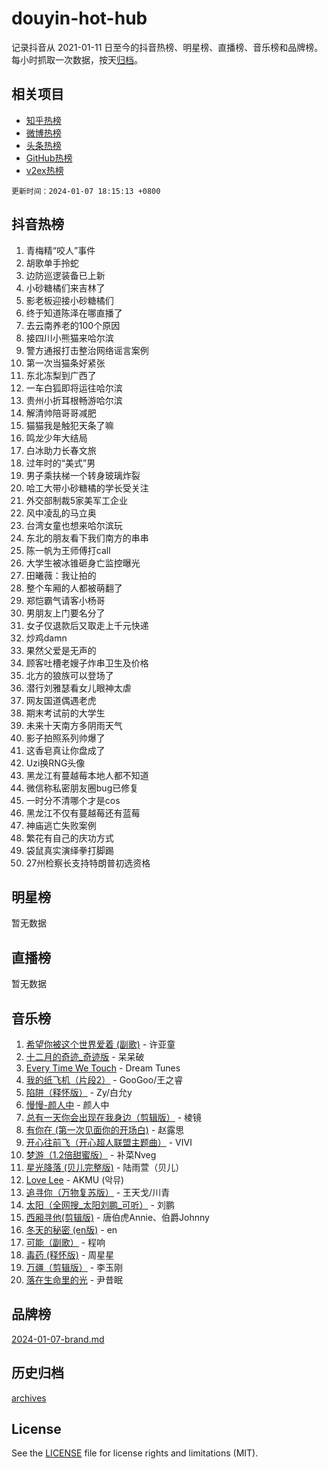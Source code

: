 # douyin-hot-hub

记录抖音从 2021-01-11 日至今的抖音热榜、明星榜、直播榜、音乐榜和品牌榜。每小时抓取一次数据，按天[归档](archives)。

## 相关项目

- [知乎热榜](https://github.com/lonnyzhang423/zhihu-hot-hub)
- [微博热榜](https://github.com/lonnyzhang423/weibo-hot-hub)
- [头条热榜](https://github.com/lonnyzhang423/toutiao-hot-hub)
- [GitHub热榜](https://github.com/lonnyzhang423/github-hot-hub)
- [v2ex热榜](https://github.com/lonnyzhang423/v2ex-hot-hub)


`更新时间：2024-01-07 18:15:13 +0800`

## 抖音热榜

1. 青梅精“咬人”事件
1. 胡歌单手拎蛇
1. 边防巡逻装备已上新
1. 小砂糖橘们来吉林了
1. 影老板迎接小砂糖橘们
1. 终于知道陈泽在哪直播了
1. 去云南养老的100个原因
1. 接四川小熊猫来哈尔滨
1. 警方通报打击整治网络谣言案例
1. 第一次当猫条好紧张
1. 东北冻梨到广西了
1. 一车白狐即将运往哈尔滨
1. 贵州小折耳根畅游哈尔滨
1. 解清帅陪哥哥减肥
1. 猫猫我是触犯天条了嘛
1. 鸣龙少年大结局
1. 白冰助力长春文旅
1. 过年时的“美式”男
1. 男子乘扶梯一个转身玻璃炸裂
1. 哈工大带小砂糖橘的学长受关注
1. 外交部制裁5家美军工企业
1. 风中凌乱的马立奥
1. 台湾女童也想来哈尔滨玩
1. 东北的朋友看下我们南方的串串
1. 陈一帆为王师傅打call
1. 大学生被冰锥砸身亡监控曝光
1. 田曦薇：我让拍的
1. 整个车厢的人都被萌翻了
1. 郑恺霸气请客小杨哥
1. 男朋友上门要名分了
1. 女子仅退款后又取走上千元快递
1. 炒鸡damn
1. 果然父爱是无声的
1. 顾客吐槽老嫂子炸串卫生及价格
1. 北方的狼族可以登场了
1. 潜行刘雅瑟看女儿眼神太虐
1. 网友国道偶遇老虎
1. 期末考试前的大学生
1. 未来十天南方多阴雨天气
1. 影子拍照系列帅爆了
1. 这香皂真让你盘成了
1. Uzi换RNG头像
1. 黑龙江有蔓越莓本地人都不知道
1. 微信称私密朋友圈bug已修复
1. 一时分不清哪个才是cos
1. 黑龙江不仅有蔓越莓还有蓝莓
1. 神庙逃亡失败案例
1. 繁花有自己的庆功方式
1. 袋鼠真实演绎拳打脚踢
1. 27州检察长支持特朗普初选资格

## 明星榜

暂无数据

## 直播榜

暂无数据

## 音乐榜

1. [希望你被这个世界爱着 (副歌)](https://sf86-cdn-tos.douyinstatic.com/obj/tos-cn-ve-2774/oUHCmWQfZlE3QQBKBeD8rCFLpJzPgCpImhsxMt) - 许亚童
1. [十二月的奇迹_奇迹版](https://sf86-cdn-tos.douyinstatic.com/obj/tos-cn-ve-2774/oMslvA9FBzGMGHnyUuoiiUjtIAXfMz6tzwByW8) - 呆呆破
1. [Every Time We Touch](https://sf86-cdn-tos.douyinstatic.com/obj/tos-cn-ve-2774/ogN6lUKQeBBfEVhIOMikG1CcJjugxk1tztZyhP) - Dream Tunes
1. [我的纸飞机（片段2）](https://sf86-cdn-tos.douyinstatic.com/obj/tos-cn-ve-2774/oM2ZrKcg2CD5AeRB2gkeXOFB1IxAGJdZPazYHf) - GooGoo/王之睿
1. [陷阱（释怀版）](https://sf86-cdn-tos.douyinstatic.com/obj/tos-cn-ve-2774/oE8C21LeZrzKLDFfQYgMzx4GAIHageG5IzayY7) - Zy/白允y
1. [慢慢-颜人中](https://sf86-cdn-tos.douyinstatic.com/obj/tos-cn-ve-2774/ocjHNfBXdBxQNC8ZGAeoLMFTUgtBg8bkExunDC) - 颜人中
1. [总有一天你会出现在我身边（剪辑版）](https://sf86-cdn-tos.douyinstatic.com/obj/tos-cn-ve-2774/oMLsHwhWW7CYoAhoWB9EXUQIzNBsfAJxpAoxCU) - 棱镜
1. [有你在 (第一次见面你的开场白)](https://sf86-cdn-tos.douyinstatic.com/obj/tos-cn-ve-2774/oAthrQ3ClJBfI57uBoFEgNDYtNCZ0TSYQQfxQ0) - 赵露思
1. [开心往前飞（开心超人联盟主题曲）](https://sf86-cdn-tos.douyinstatic.com/obj/tos-cn-ve-2774/9d8fb7c82cf1421fb93a9fe925275e0a) - VIVI
1. [梦游（1.2倍甜蜜版）](https://sf86-cdn-tos.douyinstatic.com/obj/tos-cn-ve-2774/o4gyAUm8hwufoEABmwVIiQtHsFuGzAEEWtNMzo) - 补菜Nveg
1. [星光降落 (贝儿完整版)](https://sf86-cdn-tos.douyinstatic.com/obj/tos-cn-ve-2774/okwB9hAwyAtsFFkFBzAX1hOOfQuIoMNs0W2Mwr) - 陆雨萱（贝儿）
1. [Love Lee](https://sf6-cdn-tos.douyinstatic.com/obj/tos-cn-ve-2774/o05GbkJGbCBTdDnMtB0fwOYgkeZp23vrWQDQBS) - AKMU (악뮤)
1. [追寻你（万物复苏版）](https://sf86-cdn-tos.douyinstatic.com/obj/tos-cn-ve-2774/oYeAZJsbjIDit9APmBg8u6uDUQnHmoCf3gbo74) - 王天戈/川青
1. [太阳（全网搜_太阳刘鹏_可听）](https://sf86-cdn-tos.douyinstatic.com/obj/tos-cn-ve-2774/ogWbyIQnlBFImVbeDocRdCIYtBHlbJXgfZMvgz) - 刘鹏
1. [西厢寻他(剪辑版)](https://sf3-cdn-tos.douyinstatic.com/obj/tos-cn-ve-2774/oUsAVfAQKlRNxEv5qxvIB8o5qmIWUcXbzJKJhw) - 唐伯虎Annie、伯爵Johnny
1. [冬天的秘密 (en版)](https://sf86-cdn-tos.douyinstatic.com/obj/tos-cn-ve-2774/okIuMHDdzyf3FjGK4Lphe1vfHcQaPIHAg0Z4CR) - en
1. [可能（副歌）](https://sf86-cdn-tos.douyinstatic.com/obj/tos-cn-ve-2774/cde1731888894259b333569393c2fb51) - 程响
1. [毒药 (释怀版)](https://sf6-cdn-tos.douyinstatic.com/obj/tos-cn-ve-2774/oYILMEAzspdZBIzy4frJNB8ZHPHWAhiwowd4Ad) - 周星星
1. [万疆（剪辑版）](https://sf86-cdn-tos.douyinstatic.com/obj/tos-cn-ve-2774/ooG7oVgFlDTelKCjCsTTobQvbdtj1BBQXnfZd8) - 李玉刚
1. [落在生命里的光](https://sf86-cdn-tos.douyinstatic.com/obj/tos-cn-ve-2774/d9ffa8c090124ea58bb10df9b510c01d) - 尹昔眠

## 品牌榜

[2024-01-07-brand.md](archives/2024-01-07-brand.md)

## 历史归档

[archives](archives)

## License

See the [LICENSE](LICENSE) file for license rights and limitations (MIT).
